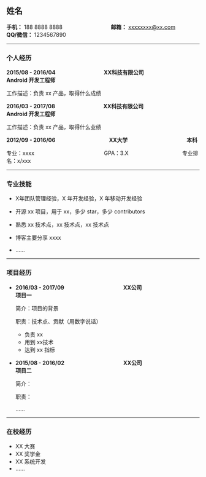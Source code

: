 ## 姓名

**手机：** 188 8888 8888　　　　　　　　　**邮箱：** xxxxxxxx@xx.com　　　　　　　　　**QQ/微信：** 1234567890



-----------------------

### 个人经历

**2015/08 - 2016/04**　　　　　　　　　**XX科技有限公司**　　　　　　　　**Android 开发工程师**

工作描述：负责 xx 产品，取得什么成绩

**2016/03 - 2017/08**　　　　　　　　　**XX科技有限公司**　　　　　　　　**Android 开发工程师**

工作描述：负责 xx 产品，取得什么业绩

**2012/09 - 2016/06**　　　　　　　　　　**XX大学**　　　　　　　　　　　**本科**    

专业：xxxx　　　　　　　　　　　　　GPA：3.X　　　　　　　　　　专业排名：x/xxx  

------------------------

### 专业技能

* X年团队管理经验，X 年开发经验，X 年移动开发经验

* 开源 xx 项目，用于 xx，多少 star，多少 contributors

* 熟悉 xx 技术点，xx 技术点，xx 技术点

* 博客主要分享 xxxx

* ……



---------------------

### 项目经历

* **2016/03 - 2017/09**　　　　　　　　　　　**XX公司**　　　　　　　　　　　**项目一**

  简介：项目的背景

  职责：技术点、贡献（用数字说话）

  * 负责 xx
  * 用到 xx技术
  * 达到 xx 指标

* **2015/08 - 2016/02**　　　　　　　　　　　**XX公司**　　　　　　　　　　　**项目二**

  简介：

  职责：

  ……



----------------------------------

### 在校经历

* XX 大赛
* XX 奖学金
* XX 系统开发
* ……


